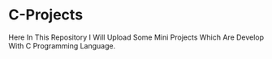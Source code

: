# C-Projects
Here In This Repository I Will Upload Some Mini Projects Which Are Develop With  C Programming Language. 
